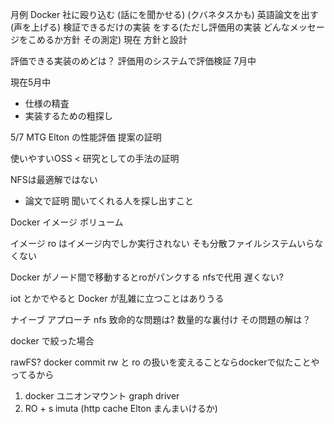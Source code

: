 月例
Docker 社に殴り込む (話にを聞かせる)
(クバネタスかも)
英語論文を出す (声を上げる)
検証できるだけの実装 をする(ただし評価用の実装 どんなメッセージをこめるか方針 その測定)
現在 方針と設計

評価できる実装のめどは？
評価用のシステムで評価検証 7月中

現在5月中 
- 仕様の精査
- 実装するための粗探し

5/7 MTG
Elton の性能評価
提案の証明

使いやすいOSS < 研究としての手法の証明

NFSは最適解ではない
- 論文で証明
  聞いてくれる人を探し出すこと 

Docker 
イメージ
ボリューム

イメージ
ro はイメージ内でしか実行されない
そも分散ファイルシステムいらなくない

Docker がノード間で移動するとroがパンクする nfsで代用  遅くない?

iot とかでやると Docker が乱雑に立つことはありうる

ナイーブ アプローチ 
nfs 致命的な問題は? 数量的な裏付け
その問題の解は？

docker で絞った場合

rawFS?
docker commit
rw と ro の扱いを変えることならdockerで似たことやってるから

1. docker ユニオンマウント graph driver 
2. RO + s imuta (http cache Elton まんまいけるか)

